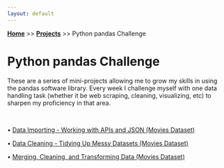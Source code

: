 ```yaml
---
layout: default
---
```

**[Home](https://xyjiang970.github.io/portfolio_site/)** >> **[Projects](https://xyjiang970.github.io/portfolio_site/projects/)** >> Python pandas Challenge

# Python pandas Challenge

These are a series of mini-projects allowing me to grow my skills in using the pandas software library. Every week I challenge myself with one data handling task (whether it be web scraping, cleaning, visualizing, etc) to sharpen my proficiency in that area.

<br>

• [Data Importing - Working with APIs and JSON (Movies Dataset)](#)

• [Data Cleaning - Tidying Up Messy Datasets (Movies Dataset)](#)

• [Merging, Cleaning, and Transforming Data (Movies Dataset)](#)

<br>

<!-- ![pandas_img](../../projects/pandas_project_challenge/pandas_img.png)
 -->
